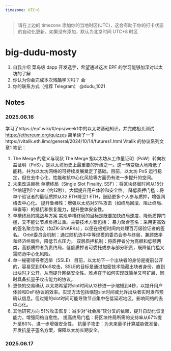 ```yaml
---
timezone: UTC+8
---
```


> 请在上边的 timezone 添加你的当地时区(UTC)，这会有助于你的打卡状态的自动化更新，如果没有添加，默认为北京时间 UTC+8 时区


# big-dudu-mosty

1. 自我介绍
    菜鸟级 dapp 开发选手，希望通过这次 EPF 的学习能够加深对以太坊的了解
2. 你认为你会完成本次残酷学习吗？
    会
3. 你的联系方式（推荐 Telegram）
    @dudu_1021
## Notes

<!-- Content_START -->

### 2025.06.16
学习了https://epf.wiki/#/eps/week1中的以太坊基础知识，并完成相关测试 https://ethereum.org/quizzes
简单读了一下https://vitalik.eth.limo/general/2024/10/14/futures1.html  Vitalik 的协议系列文章1
笔记：
1. The Merge 的意义与现状
The Merge 指以太坊从工作量证明（PoW）转向权益证明（PoS），是以太坊历史上最重要的升级之一。这一转变极大地降低了能耗，并为以太坊网络的可持续发展奠定了基础。目前，以太坊 PoS 运行稳定，但在去中心化、性能和抗中心化风险等方面仍有进一步提升的空间。
2. 未来改进目标
单槽终局（Single Slot Finality, SSF）：将区块终局时间从15分钟缩短到1个slot（约12秒），大幅提升用户体验和安全性。
降低质押门槛：将单个验证者的最低质押从32 ETH降至1 ETH，鼓励更多个人参与质押，增强网络去中心化。
提升鲁棒性：增强以太坊对51%攻击（如终局回滚、阻止终局、审查等）的抵抗和恢复能力，提升整体安全性。
3. 单槽终局的挑战与方案
实现单槽终局的目标是既要加快终局速度、降低质押门槛，又不能让节点负担过重。主要技术方案包括：
暴力聚合签名：采用更高效的签名聚合协议（如ZK-SNARKs），以便在极短时间内处理百万级验证者的签名。
Orbit委员会机制：通过随机选中中等规模的委员会参与终局，兼顾效率和经济终局性，降低节点压力。
双层质押机制：将质押者分为高额和低额两类，高额质押者负责终局，低额质押者可委托或参与部分职责，既降低门槛又需防范中心化风险。
4. 单一秘密领导者选举（SSLE）
目前，以太坊下一个出块者的身份是提前公开的，容易受到DDoS攻击。SSLE的目标是通过加密技术隐藏出块者身份，直到出块时才公开，从而提升网络安全性。难点在于如何实现既简单又可扩展、同时具备抗量子攻击能力的协议。
5. 更快的交易确认
以太坊希望将slot时间从12秒进一步缩短到4秒，以提升用户体验和DeFi协议的效率。实现方法包括缩短slot时间或允许出块者实时发布预确认信息。但过短的slot时间可能导致节点集中在低延迟地区，影响网络的去中心化。
6. 其他研究方向
51%攻击恢复：减少对“社会层”软分叉的依赖，提升自动化恢复能力，增强网络自愈性。
提高终局门槛：将区块终局所需的支持率从67%提升至80%，进一步增强安全性。
抗量子攻击：为未来量子计算威胁做准备，开发抗量子签名方案，保障以太坊长期安全。
### 2025.06.17

<!-- Content_END -->
